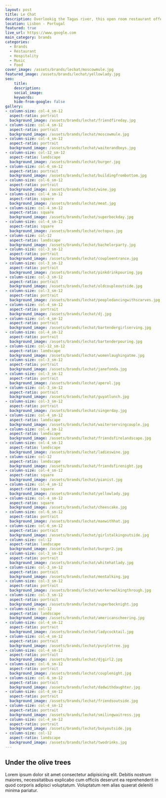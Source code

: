 ```yaml
---
layout: post
title: Le Chat
description: Overlookig the Tagus river, this open room restaurant offers great views, food and atmosphere to its customers
location: Lisbon - Portugal
featured: true
live_url: https://www.google.com
main_category: brands
categories:
  - Brands
  - Restaurant
  - Hospitality
  - Music
  - Food
cover_image: /assets/brands/lechat/moscowmule.jpg
featured_image: /assets/brands/lechat/yellowlady.jpg
seo:
    title:
    description:
    social_image:
    keywords:
    hide-from-google: false 
gallery:
- column-size: col-4_sm-12
  aspect-ratio: portrait
  background_image: /assets/brands/lechat/friendfireday.jpg
- column-size: col-4_sm-12
  aspect-ratio: portrait
  background_image: /assets/brands/lechat/moscowmule.jpg
- column-size: col-4_sm-12
  aspect-ratio: portrait
  background_image: /assets/brands/lechat/waiterandboys.jpg
- column-size: col-12_sm-12
  aspect-ratio: landscape
  background_image: /assets/brands/lechat/burger.jpg
- column-size: col-6_sm-12
  aspect-ratio: portrait
  background_image: /assets/brands/lechat/buildingfrombottom.jpg
- column-size: col-6_sm-12
  aspect-ratio: portrait
  background_image: /assets/brands/lechat/wine.jpg
- column-size: col-4_sm-12
  aspect-ratio: square
  background_image: /assets/brands/lechat/meat.jpg
- column-size: col-4_sm-12
  aspect-ratio: square
  background_image: /assets/brands/lechat/superbockday.jpg
- column-size: col-4_sm-12
  aspect-ratio: square
  background_image: /assets/brands/lechat/octopus.jpg
- column-size: col-12
  aspect-ratio: landscape
  background_image: /assets/brands/lechat/bachelorparty.jpg
- column-size: col-3_sm-12
  aspect-ratio: portrait
  background_image: /assets/brands/lechat/coupleentrance.jpg
- column-size: col-3_sm-12
  aspect-ratio: portrait
  background_image: /assets/brands/lechat/pinkdrinkpouring.jpg
- column-size: col-3_sm-12
  aspect-ratio: portrait
  background_image: /assets/brands/lechat/oldcoupleoutside.jpg
- column-size: col-3_sm-12
  aspect-ratio: portrait
  background_image: /assets/brands/lechat/peopledancingwithscarves.jpg
- column-size: col-4_sm-12
  aspect-ratio: portrait
  background_image: /assets/brands/lechat/dj.jpg
- column-size: col-4_sm-12
  aspect-ratio: portrait
  background_image: /assets/brands/lechat/bartendergirlserving.jpg
- column-size: col-4_sm-12
  aspect-ratio: portrait
  background_image: /assets/brands/lechat/bartenderpouring.jpg
- column-size: col-12_sm-12
  aspect-ratio: landscape
  background_image: /assets/brands/lechat/womenlaughingatme.jpg
- column-size: col-3_sm-12
  aspect-ratio: portrait
  background_image: /assets/brands/lechat/janefonda.jpg
- column-size: col-3_sm-12
  aspect-ratio: portrait
  background_image: /assets/brands/lechat/aperol.jpg
- column-size: col-3_sm-12
  aspect-ratio: portrait
  background_image: /assets/brands/lechat/guyatlunch.jpg
- column-size: col-3_sm-12
  aspect-ratio: portrait
  background_image: /assets/brands/lechat/singerday.jpg
- column-size: col-4_sm-12
  aspect-ratio: landscape
  background_image: /assets/brands/lechat/waiterservingcouple.jpg
- column-size: col-4_sm-12
  aspect-ratio: landscape
  background_image: /assets/brands/lechat/friendsfirelandscape.jpg
- column-size: col-4_sm-12
  aspect-ratio: landscape
  background_image: /assets/brands/lechat/ladieswine.jpg
- column-size: col-12
  aspect-ratio: landscape
  background_image: /assets/brands/lechat/friendsfirenight.jpg
- column-size: col-4_sm-12
  aspect-ratio: square
  background_image: /assets/brands/lechat/pianist.jpg
- column-size: col-4_sm-12
  aspect-ratio: square
  background_image: /assets/brands/lechat/yellowlady.jpg
- column-size: col-4_sm-12
  aspect-ratio: square
  background_image: /assets/brands/lechat/cheescake.jpg
- column-size: col-6_sm-12
  aspect-ratio: portrait
  background_image: /assets/brands/lechat/manwithhat.jpg
- column-size: col-6_sm-12
  aspect-ratio: portrait
  background_image: /assets/brands/lechat/girlstalkingoutside.jpg
- column-size: col-12
  aspect-ratio: landscape
  background_image: /assets/brands/lechat/burger2.jpg
- column-size: col-3_sm-12
  aspect-ratio: portrait
  background_image: /assets/brands/lechat/whitehatlady.jpg
- column-size: col-3_sm-12
  aspect-ratio: portrait
  background_image: /assets/brands/lechat/mentalking.jpg
- column-size: col-3_sm-12
  aspect-ratio: portrait
  background_image: /assets/brands/lechat/workerwalkingthrough.jpg
- column-size: col-3_sm-12
  aspect-ratio: portrait
  background_image: /assets/brands/lechat/superbocknight.jpg
- column-size: col-12
  aspect-ratio: landscape
  background_image: /assets/brands/lechat/americanscheering.jpg
- column-size: col-4_sm-12
  aspect-ratio: portrait
  background_image: /assets/brands/lechat/ladycocktail.jpg
- column-size: col-4_sm-12
  aspect-ratio: portrait
  background_image: /assets/brands/lechat/purpletree.jpg
- column-size: col-4_sm-12
  aspect-ratio: portrait
  background_image: /assets/brands/lechat/djgirl2.jpg
- column-size: col-6_sm-12
  aspect-ratio: portrait
  background_image: /assets/brands/lechat/couplenight.jpg
- column-size: col-6_sm-12
  aspect-ratio: portrait
  background_image: /assets/brands/lechat/dadwithdaughter.jpg
- column-size: col-4_sm-12
  aspect-ratio: portrait
  background_image: /assets/brands/lechat/friendsoutside.jpg
- column-size: col-4_sm-12
  aspect-ratio: portrait
  background_image: /assets/brands/lechat/smilingwaitress.jpg
- column-size: col-4_sm-12
  aspect-ratio: portrait
  background_image: /assets/brands/lechat/busyoutside.jpg
- column-size: col-12
  aspect-ratio: landscape
  background_image: /assets/brands/lechat/twodrinks.jpg
---
```


## Under the olive trees

Lorem ipsum dolor sit amet consectetur adipisicing elit. Debitis nostrum maiores, necessitatibus explicabo cum officiis deserunt ea reprehenderit in quod corporis adipisci voluptatum. Voluptatum rem alias quaerat deleniti minima pariatur.


